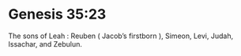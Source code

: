 # Genesis 35:23

The sons of Leah : Reuben ( Jacob’s firstborn ), Simeon, Levi, Judah, Issachar, and Zebulun.
